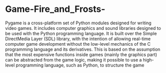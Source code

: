 # Game-Fire_and_Frosts-

Pygame is a cross-platform set of Python modules designed for writing video games. It includes computer graphics and sound libraries designed to be used with the Python programming language. It is built over the Simple DirectMedia Layer (SDL) library, with the intention of allowing real-time computer game development without the low-level mechanics of the C programming language and its derivatives. This is based on the assumption that the most expensive functions inside games (mainly the graphics part) can be abstracted from the game logic, making it possible to use a high-level programming language, such as Python, to structure the game
